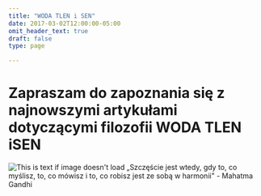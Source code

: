 ```yaml
---
title: "WODA TLEN i SEN"
date: 2017-03-02T12:00:00-05:00
omit_header_text: true
draft: false 
type: page

---
```

# Zapraszam do zapoznania się z najnowszymi artykułami dotyczącymi filozofii WODA TLEN iSEN
![This is text if image doesn't load](/images/3filary.jpg "nazwa")
 „Szczęście jest wtedy, gdy to, co myślisz, to, co mówisz i to, co robisz jest ze sobą w harmonii" - Mahatma Gandhi
